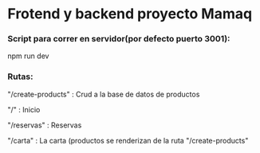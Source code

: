 # Frotend y backend proyecto Mamaq

### Script para correr en servidor(por defecto puerto 3001):

npm run dev

### Rutas:

"/create-products" : Crud a la base de datos de productos

"/" : Inicio

"/reservas" : Reservas

"/carta" : La carta (productos se renderizan de la ruta "/create-products"


